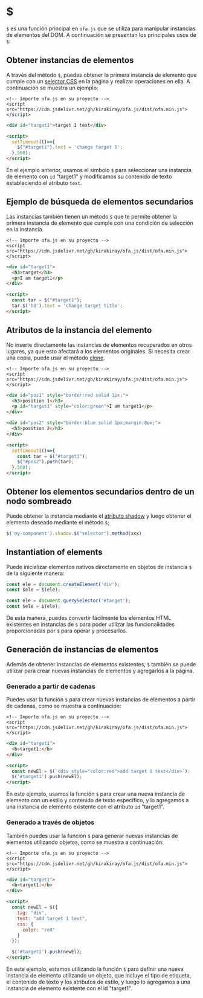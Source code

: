 # $

`$` es una función principal en `ofa.js` que se utiliza para manipular instancias de elementos del DOM. A continuación se presentan los principales usos de `$`:

## Obtener instancias de elementos

A través del método `$`, puedes obtener la primera instancia de elemento que cumple con un [selector CSS](https://developer.mozilla.org/es/docs/Web/CSS/CSS_selectors) en la página y realizar operaciones en ella. A continuación se muestra un ejemplo:

<html-viewer>

```
<!-- Importe ofa.js en su proyecto -->
<script src="https://cdn.jsdelivr.net/gh/kirakiray/ofa.js/dist/ofa.min.js"></script>
```

```html
<div id="target1">target 1 text</div>

<script>
  setTimeout(()=>{
    $("#target1").text = 'change target 1';
  },500);
</script>
```

</html-viewer>

En el ejemplo anterior, usamos el símbolo `$` para seleccionar una instancia de elemento con `id` "target1" y modificamos su contenido de texto estableciendo el atributo `text`.

## Ejemplo de búsqueda de elementos secundarios

Las instancias también tienen un método `$` que te permite obtener la primera instancia de elemento que cumple con una condición de selección en la instancia.

<html-viewer>

```
<!-- Importe ofa.js en su proyecto -->
<script src="https://cdn.jsdelivr.net/gh/kirakiray/ofa.js/dist/ofa.min.js"></script>
```

```html
<div id="target1">
  <h3>target</h3>
  <p>I am target1</p>
</div>

<script>
  const tar = $("#target1");
  tar.$('h3').text = 'change target title';
</script>
```

</html-viewer>

## Atributos de la instancia del elemento

No inserte directamente las instancias de elementos recuperados en otros lugares, ya que esto afectará a los elementos originales. Si necesita crear una copia, puede usar el método [clone](./clone.md).

<html-viewer>

```
<!-- Importe ofa.js en su proyecto -->
<script src="https://cdn.jsdelivr.net/gh/kirakiray/ofa.js/dist/ofa.min.js"></script>
```

```html
<div id="pos1" style="border:red solid 1px;">
  <h3>position 1</h3>
  <p id="target1" style="color:green">I am target1</p>
</div>

<div id="pos2" style="border:blue solid 1px;margin:8px;">
  <h3>position 2</h3>
</div>

<script>
  setTimeout(()=>{
    const tar = $("#target1");
    $("#pos2").push(tar);
  },500);
</script>
```

</html-viewer>

## Obtener los elementos secundarios dentro de un nodo sombreado

Puede obtener la instancia mediante el [atributo shadow](./shadow.md) y luego obtener el elemento deseado mediante el método `$`;

```javascript
$('my-component').shadow.$("selector").method(xxx)
```
## Instantiation of elements

Puede inicializar elementos nativos directamente en objetos de instancia `$` de la siguiente manera:

```javascript
const ele = document.createElement('div');
const $ele = $(ele);
```

```javascript
const ele = document.querySelector('#target');
const $ele = $(ele);
```

De esta manera, puedes convertir fácilmente los elementos HTML existentes en instancias de `$` para poder utilizar las funcionalidades proporcionadas por `$` para operar y procesarlos.

## Generación de instancias de elementos

Además de obtener instancias de elementos existentes, `$` también se puede utilizar para crear nuevas instancias de elementos y agregarlos a la página.

### Generado a partir de cadenas

Puedes usar la función `$` para crear nuevas instancias de elementos a partir de cadenas, como se muestra a continuación:

<html-viewer>

```
<!-- Importe ofa.js en su proyecto -->
<script src="https://cdn.jsdelivr.net/gh/kirakiray/ofa.js/dist/ofa.min.js"></script>
```

```html
<div id="target1">
  <b>target1:</b>
</div>

<script>
  const newEl = $(`<div style="color:red">add target 1 text</div>`);
  $('#target1').push(newEl);
</script>
```

</html-viewer>

En este ejemplo, usamos la función `$` para crear una nueva instancia de elemento con un estilo y contenido de texto específico, y lo agregamos a una instancia de elemento existente con el atributo `id` "target1".

### Generado a través de objetos

También puedes usar la función `$` para generar nuevas instancias de elementos utilizando objetos, como se muestra a continuación:

<html-viewer>

```
<!-- Importe ofa.js en su proyecto -->
<script src="https://cdn.jsdelivr.net/gh/kirakiray/ofa.js/dist/ofa.min.js"></script>
```

```html
<div id="target1">
  <b>target1:</b>
</div>

<script>
  const newEl = $({
    tag: "div",
    text: "add target 1 text",
    css: {
      color: "red"
    }
  });

  $('#target1').push(newEl);
</script>
```

</html-viewer>

En este ejemplo, estamos utilizando la función `$` para definir una nueva instancia de elemento utilizando un objeto, que incluye el tipo de etiqueta, el contenido de texto y los atributos de estilo, y luego lo agregamos a una instancia de elemento existente con el id "target1".